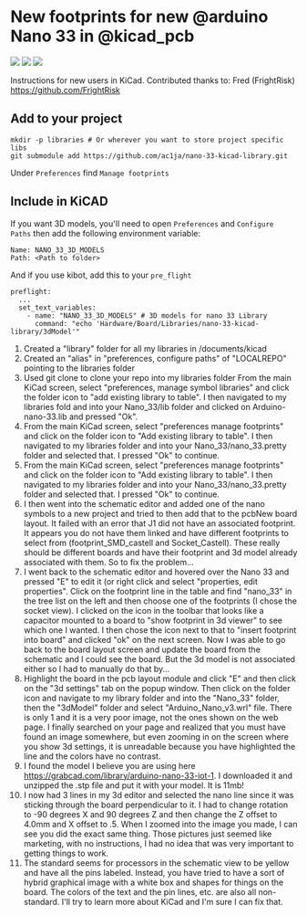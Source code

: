 # New footprints for new @arduino  Nano 33 in @kicad_pcb

![](images/003.png) 
![](images/001.png) 
![](images/002.png) 

Instructions for new users in KiCad.
Contributed thanks to: Fred (FrightRisk) https://github.com/FrightRisk

## Add to your project

```shell
mkdir -p libraries # Or wherever you want to store project specific libs
git submodule add https://github.com/ac1ja/nano-33-kicad-library.git
```

Under `Preferences` find `Manage footprints`



## Include in KiCAD

If you want 3D models, you'll need to
open `Preferences` and `Configure Paths` then add the following environment variable:

```
Name: NANO_33_3D_MODELS
Path: <Path to folder>
```

And if you use kibot, add this to your `pre_flight`

```
preflight:
  ...
  set_text_variables:
    - name: "NANO_33_3D_MODELS" # 3D models for nano 33 Library
      command: "echo 'Hardware/Board/Libraries/nano-33-kicad-library/3dModel'"
```

1. Created a "library" folder for all my libraries in /documents/kicad
2. Created an "alias" in "preferences, configure paths" of "LOCALREPO" pointing to the libraries folder
3. Used git clone to clone your repo into my libraries folder
From the main KiCad screen, select "preferences, manage symbol libraries" and click the folder icon to "add existing library to table". I then navigated to my libraries fold and into your Nano_33/lib folder and clicked on Arduino-nano-33.lib and pressed "Ok".
4. From the main KiCad screen, select "preferences manage footprints" and click on the folder icon to "Add existing library to table". I then navigated to my libraries folder and into your Nano_33/nano_33.pretty folder and selected that. I pressed "Ok" to continue.
5. From the main KiCad screen, select "preferences manage footprints" and click on the folder icon to "Add existing library to table". I then navigated to my libraries folder and into your Nano_33/nano_33.pretty folder and selected that. I pressed "Ok" to continue.
6. I then went into the schematic editor and added one of the nano symbols to a new project and tried to then add that to the pcbNew board layout. It failed with an error that J1 did not have an associated footprint. It appears you do not have them linked and have different footprints to select from (footprint_SMD_castell and Socket_Castell). These really should be different boards and have their footprint and 3d model already associated with them. So to fix the problem...
7. I went back to the schematic editor and hovered over the Nano 33 and pressed "E" to edit it (or right click and select "properties, edit properties". Click on the footprint line in the table and find "nano_33" in the tree list on the left and then choose one of the footprints (I chose the socket view). I clicked on the icon in the toolbar that looks like a capacitor mounted to a board to "show footprint in 3d viewer" to see which one I wanted. I then chose the icon next to that to "insert footprint into board" and clicked "ok" on the next screen. Now I was able to go back to the board layout screen and update the board from the schematic and I could see the board. But the 3d model is not associated either so I had to manually do that by...
8. Highlight the board in the pcb layout module and click "E" and then click on the "3d settings" tab on the popup window. Then click on the folder icon and navigate to my library folder and into the "Nano_33" folder, then the "3dModel" folder and select "Arduino_Nano_v3.wrl" file. There is only 1 and it is a very poor image, not the ones shown on the web page. I finally searched on your page and realized that you must have found an image somewhere, but even zooming in on the screen where you show 3d settings, it is unreadable because you have highlighted the line and the colors have no contrast.
9. I found the model I believe you are using here https://grabcad.com/library/arduino-nano-33-iot-1. I downloaded it and unzipped the .stp file and put it with your model. It is 11mb!
10. I now had 3 lines in my 3d editor and selected the nano line since it was sticking through the board perpendicular to it. I had to change rotation to -90 degrees X and 90 degrees Z and then change the Z offset to 4.0mm and X offset to .5. When I zoomed into the image you made, I can see you did the exact same thing. Those pictures just seemed like marketing, with no instructions, I had no idea that was very important to getting things to work.
11. The standard seems for processors in the schematic view to be yellow and have all the pins labeled. Instead, you have tried to have a sort of hybrid graphical image with a white box and shapes for things on the board. The colors of the text and the pin lines, etc. are also all non-standard. I'll try to learn more about KiCad and I'm sure I can fix that.
